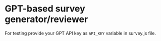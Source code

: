 # GPT-based survey generator/reviewer

For testing provide your GPT API key as `API_KEY` variable in survey.js file.
